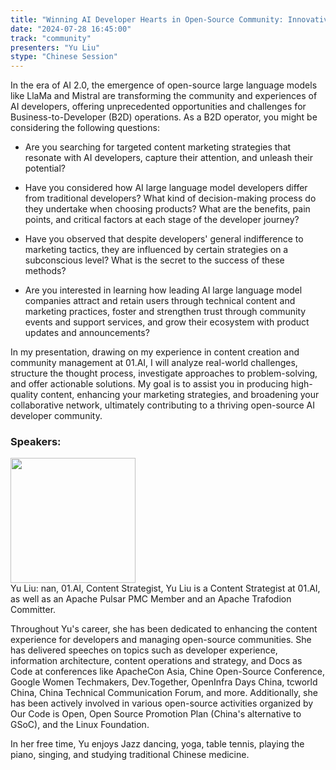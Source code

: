 ```yaml
---
title: "Winning AI Developer Hearts in Open-Source Community: Innovative Content Marketing Strategy for B2D"
date: "2024-07-28 16:45:00" 
track: "community"
presenters: "Yu Liu"
stype: "Chinese Session"
---
```

In the era of AI 2.0, the emergence of open-source large language models like LlaMa and Mistral are transforming the community and experiences of AI developers, offering unprecedented opportunities and challenges for Business-to-Developer (B2D) operations. As a B2D operator, you might be considering the following questions:

- Are you searching for targeted content marketing strategies that resonate with AI developers, capture their attention, and unleash their potential?

- Have you considered how AI large language model developers differ from traditional developers? What kind of decision-making process do they undertake when choosing products? What are the benefits, pain points, and critical factors at each stage of the developer journey?

- Have you observed that despite developers' general indifference to marketing tactics, they are influenced by certain strategies on a subconscious level? What is the secret to the success of these methods?

- Are you interested in learning how leading AI large language model companies attract and retain users through technical content and marketing practices, foster and strengthen trust through community events and support services, and grow their ecosystem with product updates and announcements?

In my presentation, drawing on my experience in content creation and community management at 01.AI, I will analyze real-world challenges, structure the thought process, investigate approaches to problem-solving, and offer actionable solutions. My goal is to assist you in producing high-quality content, enhancing your marketing strategies, and broadening your collaborative network, ultimately contributing to a thriving open-source AI developer community.
 ### Speakers: 
 <img src="https://sessionize.com/image/3f20-400o400o1-7Xir23r5MhrXkRjBF2Vsr5.jpg" width="200" /><br>Yu Liu: nan, 01.AI, Content Strategist, Yu Liu is a Content Strategist at 01.AI, as well as an Apache Pulsar PMC Member and an Apache Trafodion Committer.

Throughout Yu's career, she has been dedicated to enhancing the content experience for developers and managing open-source communities. She has delivered speeches on topics such as developer experience, information architecture, content operations and strategy, and Docs as Code at conferences like ApacheCon Asia, Chine Open-Source Conference, Google Women Techmakers, Dev.Together, OpenInfra Days China, tcworld China, China Technical Communication Forum, and more. Additionally, she has been actively involved in various open-source activities organized by Our Code is Open, Open Source Promotion Plan (China's alternative to GSoC), and the Linux Foundation.

In her free time, Yu enjoys Jazz dancing, yoga, table tennis, playing the piano, singing, and studying traditional Chinese medicine.
 <br><br>